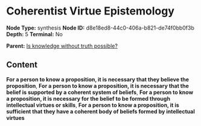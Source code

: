 # Coherentist Virtue Epistemology

**Node Type:** synthesis
**Node ID:** d8e18ed8-44c0-406a-b821-de74f0bb0f3b
**Depth:** 5
**Terminal:** No

**Parent:** [Is knowledge without truth possible?](is-knowledge-without-truth-possible-antithesis-871f987f-39cb-4d64-a3f9-900bb67ed924.md)

## Content

**For a person to know a proposition, it is necessary that they believe the proposition**, **For a person to know a proposition, it is necessary that the belief is supported by a coherent system of beliefs**, **For a person to know a proposition, it is necessary for the belief to be formed through intellectual virtues or skills**, **For a person to know a proposition, it is sufficient that they have a coherent body of beliefs formed by intellectual virtues**
